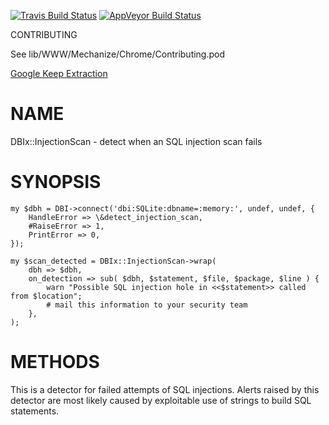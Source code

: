 
[![Travis Build Status](https://travis-ci.org/Corion/DBIx-InjectionScan.svg?branch=master)](https://travis-ci.org/Corion/DBIx-InjectionScan)
[![AppVeyor Build Status](https://ci.appveyor.com/api/projects/status/github/Corion/DBIx-InjectionScan?branch=master&svg=true)](https://ci.appveyor.com/project/Corion/DBIx-InjectionScan)

CONTRIBUTING

See lib/WWW/Mechanize/Chrome/Contributing.pod

[Google Keep Extraction](https://github.com/Corion/WWW-Mechanize-Chrome/raw/master/demo/keep-export-demo.mp4)

# NAME

DBIx::InjectionScan - detect when an SQL injection scan fails

# SYNOPSIS

    my $dbh = DBI->connect('dbi:SQLite:dbname=:memory:', undef, undef, {
        HandleError => \&detect_injection_scan,
        #RaiseError => 1,
        PrintError => 0,
    });

    my $scan_detected = DBIx::InjectionScan->wrap(
        dbh => $dbh,
        on_detection => sub( $dbh, $statement, $file, $package, $line ) {
            warn "Possible SQL injection hole in <<$statement>> called from $location";
            # mail this information to your security team
        },
    );

# METHODS

This is a detector for failed attempts of SQL injections. Alerts raised by this
detector are most likely caused by exploitable use of strings to build SQL
statements.

